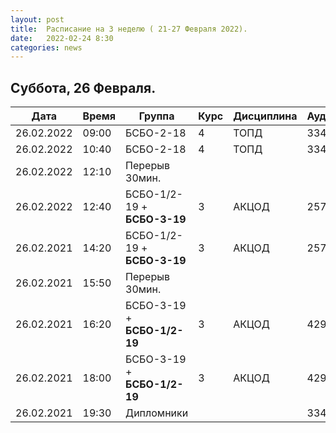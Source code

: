 ```yaml
---
layout: post
title:  Расписание на 3 неделю ( 21-27 Февраля 2022).
date:   2022-02-24 8:30
categories: news
---
```


## Суббота, 26 Февраля.

| Дата          | Время   | Группа        | Курс | Дисциплина  | Аудитория | Материалы |
| ------------- | ------- | ------------- | ---- | ----------- | --------- | --------- |
|26.02.2022     |09:00    |БСБО-2-18      |4     |ТОПД         |   334     | [Лекция №7](https://colab.research.google.com/drive/1Uoxfwr17Dn53ORETseYd3ZELYqBoH7D1?usp=sharing) |
|26.02.2022     |10:40    |БСБО-2-18      |4     |ТОПД         |   334     | [Лекция №7](https://colab.research.google.com/drive/1Uoxfwr17Dn53ORETseYd3ZELYqBoH7D1?usp=sharing) |
|26.02.2022     |12:10    |Перерыв 30мин. |      |             |           |           |
|26.02.2022     |12:40    |БСБО-1/2-19 + __БСБО-3-19__|3     |АКЦОД        |   257     |           |
|26.02.2021     |14:20    |БСБО-1/2-19 + __БСБО-3-19__|3     |АКЦОД        |   257     |           |
|26.02.2021     |15:50    |Перерыв 30мин. |      |             |           |           |
|26.02.2021     |16:20    |БСБО-3-19 + __БСБО-1/2-19__  |3     |АКЦОД        |   429     |           |
|26.02.2021     |18:00    |БСБО-3-19 + __БСБО-1/2-19__  |3     |АКЦОД        |   429     |           |
|26.02.2021     |19:30    |Дипломники     |      |             |   334     |           |

